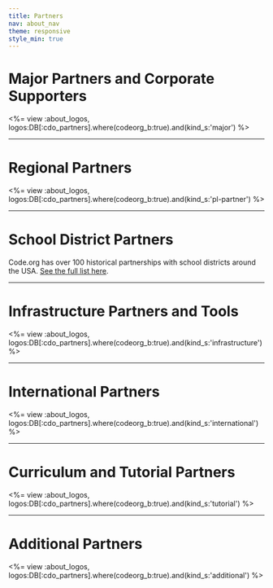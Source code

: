 ```yaml
---
title: Partners
nav: about_nav
theme: responsive
style_min: true
---
```

# Major Partners and Corporate Supporters

<%= view :about_logos, logos:DB[:cdo_partners].where(codeorg_b:true).and(kind_s:'major') %>

<HR>
<a name="regionalpartners"></a>

# Regional Partners

<%= view :about_logos, logos:DB[:cdo_partners].where(codeorg_b:true).and(kind_s:'pl-partner') %>

<HR>
<a name="schooldistricts"></a>

# School District Partners

Code.org has over 100 historical partnerships with school districts around the USA. [See the full list here](/educate/partner-districts).

<HR>
<a name="infrastructure"></a>

# Infrastructure Partners and Tools

<%= view :about_logos, logos:DB[:cdo_partners].where(codeorg_b:true).and(kind_s:'infrastructure') %>

<HR>
<a name="international"></a>

# International Partners

<%= view :about_logos, logos:DB[:cdo_partners].where(codeorg_b:true).and(kind_s:'international') %>

<HR>
<a name="activity"></a>

# Curriculum and Tutorial Partners

<%= view :about_logos, logos:DB[:cdo_partners].where(codeorg_b:true).and(kind_s:'tutorial') %>

<HR>
<a name="additional"></a>

# Additional Partners

<%= view :about_logos, logos:DB[:cdo_partners].where(codeorg_b:true).and(kind_s:'additional') %>

